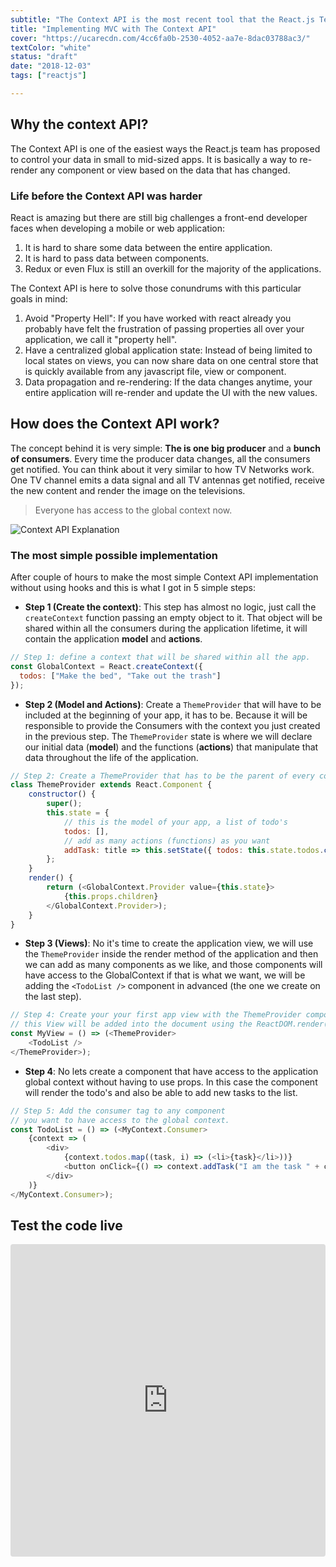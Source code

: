 ```yaml
---
subtitle: "The Context API is the most recent tool that the React.js Team has made available to handle your application data flow. It is the perfect companion for building small to mid-sized applications without the need of Flux or Redux"
title: "Implementing MVC with The Context API"
cover: "https://ucarecdn.com/4cc6fa0b-2530-4052-aa7e-8dac03788ac3/"
textColor: "white"
status: "draft"
date: "2018-12-03"
tags: ["reactjs"]

---
```


## Why the context API?

The Context API is one of the easiest ways the React.js team has proposed to control your data in small to mid-sized apps. It is basically a way to re-render any component or view based on the data that has changed.

### Life before the Context API was harder

React is amazing but there are still big challenges a front-end developer faces when developing a mobile or web application:

1. It is hard to share some data between the entire application.
2. It is hard to pass data between components.
3. Redux or even Flux is still an overkill for the majority of the applications.

The Context API is here to solve those conundrums with this particular goals in mind:

1. Avoid "Property Hell": If you have worked with react already you probably have felt the frustration of passing properties all over your application, we call it "property hell". 
2. Have a centralized global application state: Instead of being limited to local states on views, you can now share data on one central store that is quickly available from any javascript file, view or component.
3. Data propagation and re-rendering: If the data changes anytime, your entire application will re-render and update the UI with the new values.

## How does the Context API work?

The concept behind it is very simple: **The is one big producer** and a **bunch of consumers**. Every time the producer data changes, all the consumers get notified. You can think about it very similar to how TV Networks work. One TV channel emits a data signal and all TV antennas get notified, receive the new content and render the image on the televisions. 

> Everyone has access to the global context now.

![Context API Explanation](https://ucarecdn.com/72fe5361-5b2a-460f-8c2a-2d376616abf6/)

### The most simple possible implementation

After couple of hours to make the most simple Context API implementation without using hooks and this is what I got in 5 simple steps:

- **Step 1 (Create the context)**: This step has almost no logic, just call the `createContext` function passing an empty object to it. That object will be shared within all the consumers during the application lifetime, it will contain the application **model** and **actions**.
```js
// Step 1: define a context that will be shared within all the app.
const GlobalContext = React.createContext({
  todos: ["Make the bed", "Take out the trash"]
});
```
- **Step 2 (Model and Actions)**: Create a `ThemeProvider` that will have to be included at the beginning of your app, it has to be. Because it will be responsible to provide the Consumers with the context you just created in the previous step. The `ThemeProvider` state is where we will declare our initial data (**model**) and the functions (**actions**) that manipulate that data throughout the life of the application.
```js
// Step 2: Create a ThemeProvider that has to be the parent of every consumer.
class ThemeProvider extends React.Component {
	constructor() {
	    super();
	    this.state = {
		    // this is the model of your app, a list of todo's
		    todos: [],
		    // add as many actions (functions) as you want
		    addTask: title => this.setState({ todos: this.state.todos.concat(title) })
	    };
	}
	render() {
		return (<GlobalContext.Provider value={this.state}>
	        {this.props.children}
		</GlobalContext.Provider>);
	}
}
```
- **Step 3 (Views)**:  No it's time to create the application view, we will use the `ThemeProvider` inside the render method of the application and then we can add as many components as we like, and those components will have access to the GlobalContext if that is what we want, we will be adding the `<TodoList />` component in advanced (the one we create on the last step).
```js
// Step 4: Create your your first app view with the ThemeProvider component, 
// this View will be added into the document using the ReactDOM.render() function
const MyView = () => (<ThemeProvider>
	<TodoList />
</ThemeProvider>);
```
- **Step 4**: No lets create a component that have access to the application global context without having to use props. In this case the component will render the todo's and also be able to add new tasks to the list.
```js
// Step 5: Add the consumer tag to any component 
// you want to have access to the global context.
const TodoList = () => (<MyContext.Consumer>
    {context => (
		<div>
			{context.todos.map((task, i) => (<li>{task}</li>))}
			<button onClick={() => context.addTask("I am the task " + context.todos.length)}> + add </button>
		</div>
    )}
</MyContext.Consumer>);
```

## Test the code live

<iframe src="https://codesandbox.io/embed/w75wq6v01k?hidenavigation=1" style="width:100%; height:500px; border:0; border-radius: 4px; overflow:hidden;" sandbox="allow-modals allow-forms allow-popups allow-scripts allow-same-origin"></iframe>


<!--stackedit_data:
eyJoaXN0b3J5IjpbMTUxODc3MjQwOF19
-->